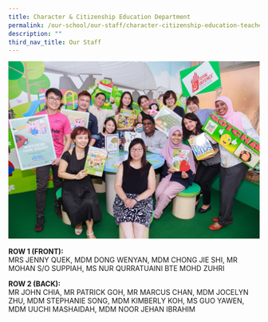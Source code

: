 ```yaml
---
title: Character & Citizenship Education Department
permalink: /our-school/our-staff/character-citizenship-education-teachers/
description: ""
third_nav_title: Our Staff
---
```

<img src="/images/Character-Citizenship-Education-Department-Informal-1.jpeg">
<p><strong>ROW 1 (FRONT):</strong><br />MRS JENNY QUEK, MDM DONG WENYAN, MDM CHONG JIE SHI, MR MOHAN S/O SUPPIAH, MS NUR QURRATUAINI BTE MOHD ZUHRI</p>
<p><strong>ROW 2 (BACK):</strong><br />MR JOHN CHIA, MR PATRICK GOH, MR MARCUS CHAN, MDM JOCELYN ZHU, MDM STEPHANIE SONG, MDM KIMBERLY KOH, MS GUO YAWEN, MDM UUCHI MASHAIDAH, MDM NOOR JEHAN IBRAHIM</p>